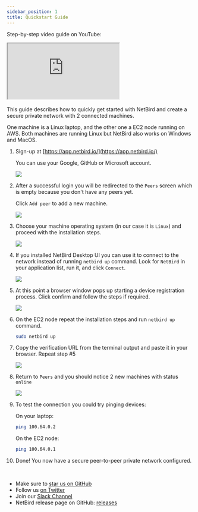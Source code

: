 ```yaml
---
sidebar_position: 1
title: Quickstart Guide
---
```


Step-by-step video guide on YouTube:

<div class="videowrapper">
<iframe src="https://www.youtube.com/embed/HYlhvr_eu2U" allow="fullscreen;"></iframe>
</div>
<br/>
This guide describes how to quickly get started with NetBird and create a secure private network with 2 connected machines.

One machine is a Linux laptop, and the other one a EC2 node running on AWS.
Both machines are running Linux but NetBird also works on Windows and MacOS.

1. Sign-up at [https://app.netbird.io/](https://app.netbird.io/)

   You can use your Google, GitHub or Microsoft account.

   ![](/img/getting-started/auth.png)

2. After a successful login you will be redirected to the ```Peers``` screen which is empty because you don't have any peers yet.

   Click ```Add peer``` to add a new machine.

   ![](/img/getting-started/empty-peers.png)

3. Choose your machine operating system (in our case it is ```Linux```) and proceed with the installation steps.

   ![](/img/getting-started/add-peer.png)

4. If you installed NetBird Desktop UI you can use it to connect to the network instead of running `netbird up` command. Look for `NetBird` in your application list, run it, and click `Connect`.
   >

   ![](/img/getting-started/systray.png)

5. At this point a browser window pops up starting a device registration process. Click confirm and follow the steps if required.

   ![](/img/getting-started/device-confirmation.png)

6. On the EC2 node repeat the installation steps and run `netbird up` command.  

   ```bash
   sudo netbird up
   ```
7. Copy the verification URL from the terminal output and paste it in your browser. Repeat step #5

   ![](/img/getting-started/netbird-up.png)

8. Return to ```Peers``` and you should notice 2 new machines with status ```online```

   ![](/img/getting-started/peers.png)

9. To test the connection you could try pinging devices:

   On your laptop:
   ```bash
   ping 100.64.0.2
   ```

    On the EC2 node:
    ```bash
   ping 100.64.0.1
   ```
10. Done! You now have a secure peer-to-peer private network configured.

<br/>

- Make sure to [star us on GitHub](https://github.com/netbirdio/netbird)
- Follow us [on Twitter](https://twitter.com/netbird)
- Join our [Slack Channel](https://join.slack.com/t/wiretrustee/shared_invite/zt-vrahf41g-ik1v7fV8du6t0RwxSrJ96A)
- NetBird release page on GitHub: [releases](https://github.com/netbirdio/netbird/releases/latest)


